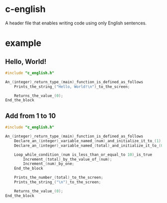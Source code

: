 # c-english

A header file that enables writing code using only English sentences.

# example

## Hello, World!

```c
#include "c_english.h"

An_(integer)_return_type_(main)_function_is_defined_as_follows
    Prints_the_string_("Hello, World!\n")_to_the_screen;

    Returns_the_value_(0);
End_the_block
```

## Add from 1 to 10

```c
#include "c_english.h"

An_(integer)_return_type_(main)_function_is_defined_as_follows
    Declare_an_(integer)_variable_named_(num)_and_initialize_it_to_(1);
    Declare_an_(integer)_variable_named_(total)_and_initialize_it_to_(0);

    Loop_while_condition_(num is_less_than_or_equal_to 10)_is_true
        Increment_(total)_by_the_value_of_(num);
        Increment_(num)_by_one;
    End_the_block

    Prints_the_number_(total)_to_the_screen;
    Prints_the_string_("\n")_to_the_screen;

    Returns_the_value_(0);
End_the_block
```
